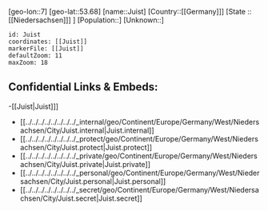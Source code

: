 ﻿---
location: [53.68,7]
mapzoom: [7,12] 
mapmarker: city 
type: City
tags:
- geo/City


SpocWebEntityId: 31222
isDeleted: false
confidential: public

---
[geo-lon::7]
[geo-lat::53.68]
[name::Juist]
[Country::[[Germany]]]
[State ::[[Niedersachsen]]] ]
[Population::]
[Unknown::]


```leaflet
id: Juist
coordinates: [[Juist]]
markerFile: [[Juist]]
defaultZoom: 11 
maxZoom: 18
```


## Confidential Links & Embeds: 
-[[Juist|Juist]]] 
- [[../../../../../../../../_internal/geo/Continent/Europe/Germany/West/Niedersachsen/City/Juist.internal|Juist.internal]] 
- [[../../../../../../../../_protect/geo/Continent/Europe/Germany/West/Niedersachsen/City/Juist.protect|Juist.protect]] 
- [[../../../../../../../../_private/geo/Continent/Europe/Germany/West/Niedersachsen/City/Juist.private|Juist.private]] 
- [[../../../../../../../../_personal/geo/Continent/Europe/Germany/West/Niedersachsen/City/Juist.personal|Juist.personal]] 
- [[../../../../../../../../_secret/geo/Continent/Europe/Germany/West/Niedersachsen/City/Juist.secret|Juist.secret]] 
